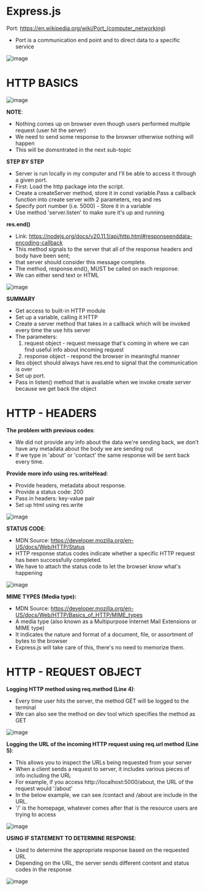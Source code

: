 ﻿# Express.js
 
Port: https://en.wikipedia.org/wiki/Port_(computer_networking)
* Port is a communication end point and to direct data to a specific service
  
![image](https://github.com/asyikin22/Express.js/assets/148519441/9d0c649c-4b36-4789-a8a9-20563e57a4ba)

# HTTP BASICS

![image](https://github.com/asyikin22/Express.js/assets/148519441/5645810d-c249-4a99-926f-c9e04eb5baab)

**NOTE**:
* Nothing comes up on browser even though users performed multiple request (user hit the server)
* We need to send some response to the browser otherwise nothing will happen
* This will be domsntrated in the next sub-topic

**STEP BY STEP**
* Server is  run locally in my computer and I'll be able to access it through a given port.
* First: Load the http package into the script.
* Create a createServer method, store it in const variable.Pass a callback function into create server with 2 parameters, req and res
* Specify port number (i.e. 5000) - Store it in a variable
* Use method 'server.listen' to make sure it's up and running

**res.end()**
* Link: https://nodejs.org/docs/v20.11.1/api/http.html#responseenddata-encoding-callback
* This method signals to the server that all of the response headers and body have been sent;
* that server should consider this message complete.
* The method, response.end(), MUST be called on each response.
* We can either send text or HTML

![image](https://github.com/asyikin22/Express.js/assets/148519441/f60ff044-4e9f-4ba4-81e0-b5535d3d2d40)

**SUMMARY**
* Get access to built-in HTTP module
* Set up a variable, calling it HTTP
* Create a server method  that takes in a callback which will be invoked every time the use hits server
* The parameters:
    1) request object - request message that's coming in where we can find useful info about incoming request
    2) response object - respond the browser in meaningful manner
* Res object should always have res.end to signal that the communication is over
* Set up port.
* Pass in listen() method that is available when we invoke create server because we get back the object

# HTTP - HEADERS

**The problem with previous codes**:
* We did not provide any info about the data we're sending back, we don’t have any metadata about the body we are sending out
* If we type in 'about' or 'contact' the same response will be sent back every time.

**Provide more info using res.writeHead**:
* Provide headers, metadata about response.
* Provide a status code: 200
* Pass in headers: key-value pair
* Set up html using res.write

![image](https://github.com/asyikin22/Express.js/assets/148519441/4c987a29-5708-4bec-995c-7c0461a0933f)

**STATUS CODE**:
* MDN Source: https://developer.mozilla.org/en-US/docs/Web/HTTP/Status
* HTTP response status codes indicate whether a specific HTTP request has been successfully completed.
* We have to attach the status code to let the browser know what's happening

![image](https://github.com/asyikin22/Express.js/assets/148519441/cc081300-6594-4b53-99b5-4aafd1b37db7)

**MIME TYPES (Media type):**
* MDN Source: https://developer.mozilla.org/en-US/docs/Web/HTTP/Basics_of_HTTP/MIME_types
* A media type (also known as a Multipurpose Internet Mail Extensions or MIME type)
* It indicates the nature and format of a document, file, or assortment of bytes to the browser
* Express.js will take care of this, there's no need to memorize them.

# HTTP - REQUEST OBJECT

**Logging HTTP method using req.method (Line 4)**:
* Every time user hits the server, the method GET will be logged to the terminal
* We can also see the method on dev tool which specifies the method as GET
  
![image](https://github.com/asyikin22/Express.js/assets/148519441/b0c4f369-0174-4b4e-b9c8-0b700f039942)

**Logging the URL of the incoming HTTP request using req.url method (Line 5)**:
* This allows you to inspect the URLs being requested from your server
* When a client sends a request to server, it includes various pieces of info including  the URL
* For example, if you access http://localhost:5000/about, the URL of the request would '/about'
* In the below example, we can see /contact and /about are include in the URL.
* '/' is the homepage, whatever comes after that is the resource users are trying to access

![image](https://github.com/asyikin22/Express.js/assets/148519441/c5134d26-da8f-49c5-9738-0481e2579dac)

**USING IF STATEMENT TO DETERMINE RESPONSE**:
* Used to determine the appropriate response based on the requested URL
* Depending on the URL, the server sends different content and status codes in the response

![image](https://github.com/asyikin22/Express.js/assets/148519441/7d5ddf3f-dcb6-4872-8c3c-b5dabe24b983)






  
